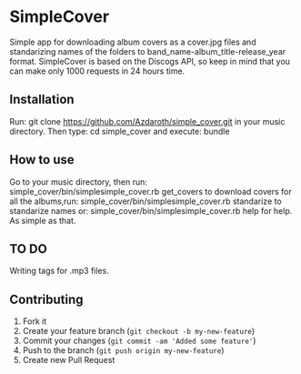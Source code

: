 # SimpleCover

Simple app for downloading album covers as a cover.jpg files and standarizing names of the folders to band_name-album_title-release_year format. SimpleCover is based on the Discogs API, so keep in mind that you can make only 1000 requests in 24 hours time.  

## Installation

Run:
    git clone https://github.com/Azdaroth/simple_cover.git
in your music directory. Then type: 
    cd simple_cover
and execute:
    bundle 

## How to use

Go to your music directory, then run: 
    simple_cover/bin/simplesimple_cover.rb get_covers
to download covers for all the albums,run: 
    simple_cover/bin/simplesimple_cover.rb standarize
to standarize names or:
    simple_cover/bin/simplesimple_cover.rb help
for help. As simple as that.

## TO DO

Writing tags for .mp3 files.

## Contributing

1. Fork it
2. Create your feature branch (`git checkout -b my-new-feature`)
3. Commit your changes (`git commit -am 'Added some feature'`)
4. Push to the branch (`git push origin my-new-feature`)
5. Create new Pull Request

